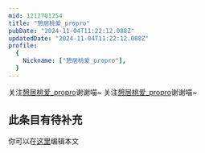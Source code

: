 ```yaml
---
mid: 1212701254
title: "憩居桃爱_propro"
pubDate: "2024-11-04T11:22:12.088Z"
updatedDate: "2024-11-04T11:22:12.088Z"
profile:
  {
    Nickname: ["憩居桃爱_propro"],
  }
---
```


关注[憩居桃爱_propro](https://space.bilibili.com/1212701254)谢谢喵~ 关注[憩居桃爱_propro](https://space.bilibili.com/1212701254)谢谢喵~

## 此条目有待补充
你可以在[这里](https://github.com/Yuhanawa/VTuber.ICU/edit/master/src/content/v/憩居桃爱_propro/index.md)编辑本文

